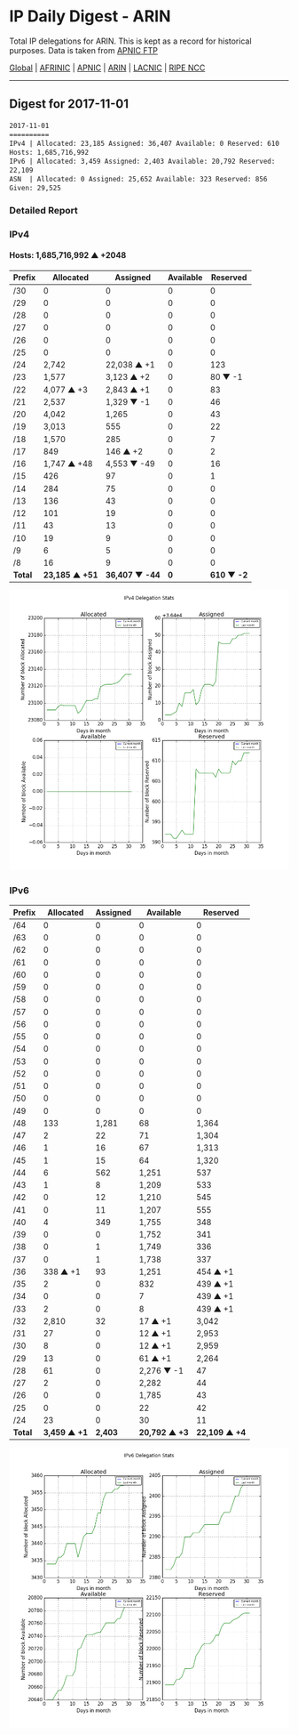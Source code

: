 # IP Daily Digest - ARIN 

Total IP delegations for ARIN. This is kept as a record for historical purposes. Data is taken from [APNIC FTP](https://ftp.apnic.net/)

[Global](https://github.com/csmets/IP-Daily-Digest) | [AFRINIC](https://github.com/csmets/IP-Daily-Digest/tree/master/archives/AFRINIC) | [APNIC](https://github.com/csmets/IP-Daily-Digest/tree/master/archives/APNIC) | [ARIN](https://github.com/csmets/IP-Daily-Digest/tree/master/archives/ARIN) | [LACNIC](https://github.com/csmets/IP-Daily-Digest/tree/master/archives/LACNIC) | [RIPE NCC](https://github.com/csmets/IP-Daily-Digest/tree/master/archives/RIPE_NCC)

---

## Digest for 2017-11-01
```
2017-11-01
==========
IPv4 | Allocated: 23,185 Assigned: 36,407 Available: 0 Reserved: 610 Hosts: 1,685,716,992
IPv6 | Allocated: 3,459 Assigned: 2,403 Available: 20,792 Reserved: 22,109
ASN  | Allocated: 0 Assigned: 25,652 Available: 323 Reserved: 856 Given: 29,525
```

### Detailed Report

### IPv4

#### Hosts: **1,685,716,992 ▲ +2048**

| Prefix | Allocated | Assigned | Available | Reserved |
| ----- | ----- | ----- | ----- | ----- |
| /30 | 0 | 0 | 0 | 0 |
| /29 | 0 | 0 | 0 | 0 |
| /28 | 0 | 0 | 0 | 0 |
| /27 | 0 | 0 | 0 | 0 |
| /26 | 0 | 0 | 0 | 0 |
| /25 | 0 | 0 | 0 | 0 |
| /24 | 2,742 | 22,038 ▲ +1 | 0 | 123 |
| /23 | 1,577 | 3,123 ▲ +2 | 0 | 80 ▼ -1 |
| /22 | 4,077 ▲ +3 | 2,843 ▲ +1 | 0 | 83 |
| /21 | 2,537 | 1,329 ▼ -1 | 0 | 46 |
| /20 | 4,042 | 1,265 | 0 | 43 |
| /19 | 3,013 | 555 | 0 | 22 |
| /18 | 1,570 | 285 | 0 | 7 |
| /17 | 849 | 146 ▲ +2 | 0 | 2 |
| /16 | 1,747 ▲ +48 | 4,553 ▼ -49 | 0 | 16 |
| /15 | 426 | 97 | 0 | 1 |
| /14 | 284 | 75 | 0 | 0 |
| /13 | 136 | 43 | 0 | 0 |
| /12 | 101 | 19 | 0 | 0 |
| /11 | 43 | 13 | 0 | 0 |
| /10 | 19 | 9 | 0 | 0 |
| /9 | 6 | 5 | 0 | 0 |
| /8 | 16 | 9 | 0 | 0 |
| **Total** | **23,185 ▲ +51** | **36,407 ▼ -44** | **0** | **610 ▼ -2** |

![ipv4-stats](ipv4-figure.png)

### IPv6

| Prefix | Allocated | Assigned | Available | Reserved |
| ----- | ----- | ----- | ----- | ----- |
| /64 | 0 | 0 | 0 | 0 |
| /63 | 0 | 0 | 0 | 0 |
| /62 | 0 | 0 | 0 | 0 |
| /61 | 0 | 0 | 0 | 0 |
| /60 | 0 | 0 | 0 | 0 |
| /59 | 0 | 0 | 0 | 0 |
| /58 | 0 | 0 | 0 | 0 |
| /57 | 0 | 0 | 0 | 0 |
| /56 | 0 | 0 | 0 | 0 |
| /55 | 0 | 0 | 0 | 0 |
| /54 | 0 | 0 | 0 | 0 |
| /53 | 0 | 0 | 0 | 0 |
| /52 | 0 | 0 | 0 | 0 |
| /51 | 0 | 0 | 0 | 0 |
| /50 | 0 | 0 | 0 | 0 |
| /49 | 0 | 0 | 0 | 0 |
| /48 | 133 | 1,281 | 68 | 1,364 |
| /47 | 2 | 22 | 71 | 1,304 |
| /46 | 1 | 16 | 67 | 1,313 |
| /45 | 1 | 15 | 64 | 1,320 |
| /44 | 6 | 562 | 1,251 | 537 |
| /43 | 1 | 8 | 1,209 | 533 |
| /42 | 0 | 12 | 1,210 | 545 |
| /41 | 0 | 11 | 1,207 | 555 |
| /40 | 4 | 349 | 1,755 | 348 |
| /39 | 0 | 0 | 1,752 | 341 |
| /38 | 0 | 1 | 1,749 | 336 |
| /37 | 0 | 1 | 1,738 | 337 |
| /36 | 338 ▲ +1 | 93 | 1,251 | 454 ▲ +1 |
| /35 | 2 | 0 | 832 | 439 ▲ +1 |
| /34 | 0 | 0 | 7 | 439 ▲ +1 |
| /33 | 2 | 0 | 8 | 439 ▲ +1 |
| /32 | 2,810 | 32 | 17 ▲ +1 | 3,042 |
| /31 | 27 | 0 | 12 ▲ +1 | 2,953 |
| /30 | 8 | 0 | 12 ▲ +1 | 2,959 |
| /29 | 13 | 0 | 61 ▲ +1 | 2,264 |
| /28 | 61 | 0 | 2,276 ▼ -1 | 47 |
| /27 | 2 | 0 | 2,282 | 44 |
| /26 | 0 | 0 | 1,785 | 43 |
| /25 | 0 | 0 | 22 | 42 |
| /24 | 23 | 0 | 30 | 11 |
| **Total** | **3,459 ▲ +1** | **2,403** | **20,792 ▲ +3** | **22,109 ▲ +4** |

![ipv6-stats](ipv6-figure.png)